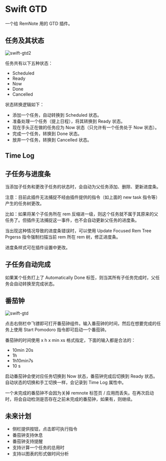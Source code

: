 # Swift GTD

一个给 RemNote 用的 GTD 插件。

## 任务及其状态

![swift-gtd2](https://user-images.githubusercontent.com/38722307/179881874-b2deca60-8659-4db4-98f9-06d931f14839.gif)

任务共有以下五种状态：

- Scheduled
- Ready
- Now
- Done
- Cancelled

状态转换逻辑如下：

- 添加一个任务，自动转换到 Scheduled 状态。
- 准备处理一个任务（提上日程），将其转换到 Ready 状态。
- 现在手头正在做的任务应为 Now 状态（只允许有一个任务处于 Now 状态）。
- 完成一个任务，转换到 Done 状态。
- 放弃一个任务，转换到 Cancelled 状态。

## Time Log



## 子任务与进度条

当添加子任务和更改子任务的状态时，会自动为父任务添加、删除、更新进度条。

注意：目前此插件无法捕捉不经由插件提供的指令（如上面的 new task 指令等）产生的任务树更改。

比如：如果将某个子任务所在 rem 反缩进一级，则这个任务就不属于其原来的父任务了。但插件无法捕捉这一事件，也不会自动更新父任务的进度条。

当出现这种情况导致的进度条错误时，可以使用 Update Focused Rem Tree Prgerss 指令强制扫描当前 rem 所在 rem 树，修正进度条。

进度条样式可在插件设置中更改。

## 子任务自动完成

如果某个任务打上了 Automatically Done 标签，则当其所有子任务完成时，父任务会自动转换至完成状态。

## 番茄钟

![swift-gtd](https://user-images.githubusercontent.com/38722307/179881363-1e36329b-f94d-47f5-93f7-741e48156425.gif)


点击右侧栏中飞镖即可打开番茄钟组件。输入番茄钟的时间，然后在想要完成的任务上使用 Start Pomodoro 指令即可启动一个番茄钟。

番茄钟的时间使用 x h x min xs 格式指定，下面的输入都是合法的：

- 10min 20s
- 1h
- 1h10min7s
- 10 s

启动番茄钟会使对应任务切换到 Now 状态，番茄钟完成后切换到 Ready 状态。自动状态的切换和手工切换一样，会记录到 Time Log 属性中。

一个未完成的番茄钟不会因为关掉 remnote 标签页 / 应用而丢失。在再次启动时，将会自动检测是否存在之前未完成的番茄钟，如果有，则继续。

## 未来计划

- 侧栏提供按钮，点击即可执行指令
- 番茄钟支持休息
- 番茄钟支持提醒
- 支持计算一个任务的总用时
- 支持以图表的形式做时间分析
